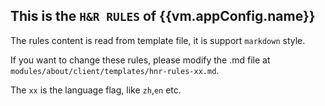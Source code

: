 ## This is the `H&R RULES` of {{vm.appConfig.name}}

The rules content is read from template file, it is support `markdown` style.

If you want to change these rules, please modify the .md file at `modules/about/client/templates/hnr-rules-xx.md`.

The `xx` is the language flag, like `zh`,`en` etc.